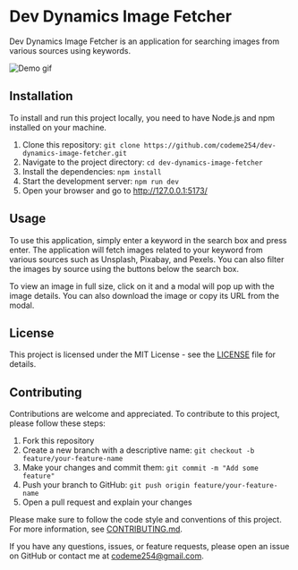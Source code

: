 # Dev Dynamics Image Fetcher

Dev Dynamics Image Fetcher is an application for searching images from various sources using keywords.

![Demo gif](demo.gif)

## Installation

To install and run this project locally, you need to have Node.js and npm installed on your machine.

1. Clone this repository: `git clone https://github.com/codeme254/dev-dynamics-image-fetcher.git`
2. Navigate to the project directory: `cd dev-dynamics-image-fetcher`
3. Install the dependencies: `npm install`
4. Start the development server: `npm run dev`
5. Open your browser and go to http://127.0.0.1:5173/

## Usage

To use this application, simply enter a keyword in the search box and press enter. The application will fetch images related to your keyword from various sources such as Unsplash, Pixabay, and Pexels. You can also filter the images by source using the buttons below the search box.

To view an image in full size, click on it and a modal will pop up with the image details. You can also download the image or copy its URL from the modal.

## License

This project is licensed under the MIT License - see the [LICENSE](LICENSE) file for details.

## Contributing

Contributions are welcome and appreciated. To contribute to this project, please follow these steps:

1. Fork this repository
2. Create a new branch with a descriptive name: `git checkout -b feature/your-feature-name`
3. Make your changes and commit them: `git commit -m "Add some feature"`
4. Push your branch to GitHub: `git push origin feature/your-feature-name`
5. Open a pull request and explain your changes

Please make sure to follow the code style and conventions of this project. For more information, see [CONTRIBUTING.md](CONTRIBUTING.md).

If you have any questions, issues, or feature requests, please open an issue on GitHub or contact me at codeme254@gmail.com.
